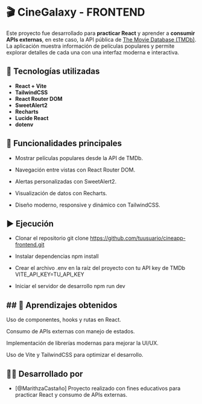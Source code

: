 
# 🎬 CineGalaxy - FRONTEND

Este proyecto fue desarrollado para **practicar React** y aprender a **consumir APIs externas**, en este caso, la API pública de [The Movie Database (TMDb)](https://www.themoviedb.org/).  
La aplicación muestra información de películas populares y permite explorar detalles de cada una con una interfaz moderna e interactiva.

## 🚀 Tecnologías utilizadas

- **React + Vite** 
- **TailwindCSS**
- **React Router DOM**
- **SweetAlert2**
- **Recharts**
- **Lucide React**
- **dotenv**

## 🧩 Funcionalidades principales

- Mostrar películas populares desde la API de TMDb.

- Navegación entre vistas con React Router DOM.

- Alertas personalizadas con SweetAlert2.

- Visualización de datos con Recharts.

- Diseño moderno, responsive y dinámico con TailwindCSS.

## ▶️ Ejecución

- Clonar el repositorio
git clone https://github.com/tuusuario/cineapp-frontend.git

- Instalar dependencias
npm install

- Crear el archivo .env en la raíz del proyecto con tu API key de TMDb
VITE_API_KEY=TU_API_KEY

- Iniciar el servidor de desarrollo
npm run dev


## ## 🧠 Aprendizajes obtenidos

Uso de componentes, hooks y rutas en React.

Consumo de APIs externas con manejo de estados.

Implementación de librerías modernas para mejorar la UI/UX.

Uso de Vite y TailwindCSS para optimizar el desarrollo.

## 🧑‍💻 Desarrollado por

- [@MarithzaCastaño] Proyecto realizado con fines educativos para practicar React y consumo de APIs externas.



